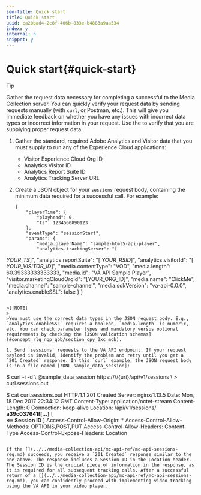 ```yaml
---
seo-title: Quick start
title: Quick start
uuid: ca20bad4-2c8f-406b-833e-b4883a9aa534
index: y
internal: n
snippet: y
---
```


# Quick start{#quick-start}

<a id="section_m5w_dl5_gcb"></a>

>[!TIP]
>
>Gather the request data necessary for completing a successful [](../../media-collection-api/mc-api-ref/mc-api-sessions-req.md) to the Media Collection server. You can quickly verify your request data by sending requests manually (with `curl`, or Postman, etc.). This will give you immediate feedback on whether you have any issues with incorrect data types or incorrect information in your request. Use the [](../../media-collection-api/mc-api-ref/mc-api-json-validation.md) to verify that you are supplying proper request data.

1. Gather the standard, required Adobe Analytics and Visitor data that you must supply to run any of the Experience Cloud applications:

    * Visitor Experience Cloud Org ID
    * Analytics Visitor ID
    * Analytics Report Suite ID
    * Analytics Tracking Server URL

1. Create a JSON object for your `sessions` request body, containing the minimum data required for a successful call. For example: 

   ```
   { 
       "playerTime": { 
           "playhead": 0, 
           "ts": 1234560890123 
       }, 
       "eventType": "sessionStart", 
       "params": { 
           "media.playerName": "sample-html5-api-player", 
           "analytics.trackingServer": "[ 
<i>YOUR_TS</i>]", 
           "analytics.reportSuite": "[ 
<i>YOUR_RSID</i>]", 
           "analytics.visitorId": "[ 
<i>YOUR_VISITOR_ID</i>]", 
           "media.contentType": "VOD", 
           "media.length": 60.39333333333333, 
           "media.id": "VA API Sample Player", 
           "visitor.marketingCloudOrgId": "[YOUR_ORG_ID]", 
           "media.name": "ClickMe", 
           "media.channel": "sample-channel", 
           "media.sdkVersion": "va-api-0.0.0", 
           "analytics.enableSSL": false 
       } 
   }
   ```

   >[!NOTE]
   >
   >You must use the correct data types in the JSON request body. E.g., `analytics.enableSSL` requires a boolean, `media.length` is numeric, etc. You can check parameter types and mandatory versus optional requirements by checking the [JSON validation schemas](#concept_rlq_nqp_qbb/section_cpy_3xc_mcb).

1. Send `sessions` requests to the VA API endpoint. If your request payload is invalid, identify the problem and retry until you get a `201 Created` response. In this `curl` example, the JSON request body is in a file named [!DNL sample_data_session]: 

   ```
   $ curl -i -d \ 
     @sample_data_session https:////{uri}/api/v1/sessions \ 
     > curl.sessions.out 
    
   $ cat curl.sessions.out 
   HTTP/1.1 201 Created 
   Server: nginx/1.13.5 
   Date: Mon, 18 Dec 2017 22:34:12 GMT 
   Content-Type: application/octet-stream 
   Content-Length: 0 
   Connection: keep-alive 
   Location: /api/v1/sessions/ 
<b>a39c037641f[…]</b> [  
<b><== Session ID</b> ] 
   Access-Control-Allow-Origin: * 
   Access-Control-Allow-Methods: OPTIONS,POST,PUT 
   Access-Control-Allow-Headers: Content-Type 
   Access-Control-Expose-Headers: Location
   ```

If the [](../../media-collection-api/mc-api-ref/mc-api-sessions-req.md) succeeds, you receive a `201 Created` response similar to the one above. The response includes a Session ID in the Location header. The Session ID is the crucial piece of information in the response, as it is required for all subsequent tracking calls. After a successful return of a [](../../media-collection-api/mc-api-ref/mc-api-sessions-req.md), you can confidently proceed with implementing video tracking using the VA API in your video player.
